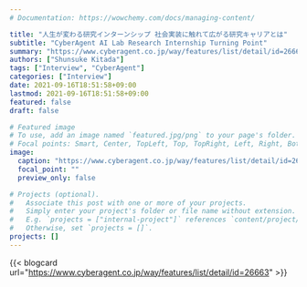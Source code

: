 ```yaml
---
# Documentation: https://wowchemy.com/docs/managing-content/

title: "人生が変わる研究インターンシップ 社会実装に触れて広がる研究キャリアとは"
subtitle: "CyberAgent AI Lab Research Internship Turning Point"
summary: "https://www.cyberagent.co.jp/way/features/list/detail/id=26663"
authors: ["Shunsuke Kitada"]
tags: ["Interview", "CyberAgent"]
categories: ["Interview"]
date: 2021-09-16T18:51:58+09:00
lastmod: 2021-09-16T18:51:58+09:00
featured: false
draft: false

# Featured image
# To use, add an image named `featured.jpg/png` to your page's folder.
# Focal points: Smart, Center, TopLeft, Top, TopRight, Left, Right, BottomLeft, Bottom, BottomRight.
image:
  caption: "https://www.cyberagent.co.jp/way/features/list/detail/id=26663"
  focal_point: ""
  preview_only: false

# Projects (optional).
#   Associate this post with one or more of your projects.
#   Simply enter your project's folder or file name without extension.
#   E.g. `projects = ["internal-project"]` references `content/project/deep-learning/index.md`.
#   Otherwise, set `projects = []`.
projects: []
---
```


{{< blogcard url="https://www.cyberagent.co.jp/way/features/list/detail/id=26663" >}}

